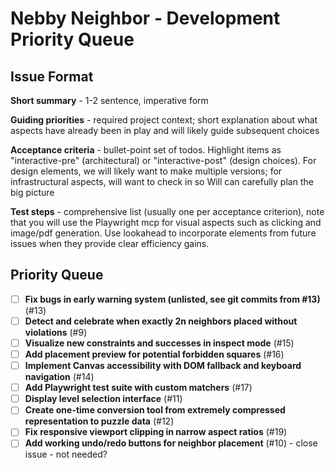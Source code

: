 # Nebby Neighbor - Development Priority Queue

## Issue Format

**Short summary** - 1-2 sentence, imperative form

**Guiding priorities** - required project context; short explanation about what aspects have already been in play and will likely guide subsequent choices

**Acceptance criteria** - bullet-point set of todos. Highlight items as "interactive-pre" (architectural) or "interactive-post" (design choices). For design elements, we will likely want to make multiple versions; for infrastructural aspects, will want to check in so Will can carefully plan the big picture

**Test steps** - comprehensive list (usually one per acceptance criterion), note that you will use the Playwright mcp for visual aspects such as clicking and image/pdf generation. Use lookahead to incorporate elements from future issues when they provide clear efficiency gains.

## Priority Queue

- [ ] **Fix bugs in early warning system (unlisted, see git commits from #13)** (#13)
- [ ] **Detect and celebrate when exactly 2n neighbors placed without violations** (#9)
- [ ] **Visualize new constraints and successes in inspect mode** (#15)
- [ ] **Add placement preview for potential forbidden squares** (#16)
- [ ] **Implement Canvas accessibility with DOM fallback and keyboard navigation** (#14)
- [ ] **Add Playwright test suite with custom matchers** (#17)
- [ ] **Display level selection interface** (#11)
- [ ] **Create one-time conversion tool from extremely compressed representation to puzzle data** (#12)
- [ ] **Fix responsive viewport clipping in narrow aspect ratios** (#19)
- [ ] **Add working undo/redo buttons for neighbor placement** (#10) - close issue - not needed?